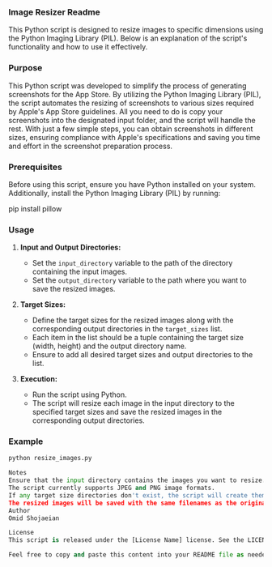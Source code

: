 ### Image Resizer Readme

This Python script is designed to resize images to specific dimensions using the Python Imaging Library (PIL). Below is an explanation of the script's functionality and how to use it effectively.

### Purpose
This Python script was developed to simplify the process of generating screenshots for the App Store. By utilizing the Python Imaging Library (PIL), the script automates the resizing of screenshots to various sizes required by Apple's App Store guidelines. All you need to do is copy your screenshots into the designated input folder, and the script will handle the rest. With just a few simple steps, you can obtain screenshots in different sizes, ensuring compliance with Apple's specifications and saving you time and effort in the screenshot preparation process.

### Prerequisites

Before using this script, ensure you have Python installed on your system. Additionally, install the Python Imaging Library (PIL) by running:

pip install pillow


### Usage

1. **Input and Output Directories:**
   - Set the `input_directory` variable to the path of the directory containing the input images.
   - Set the `output_directory` variable to the path where you want to save the resized images.

2. **Target Sizes:**
   - Define the target sizes for the resized images along with the corresponding output directories in the `target_sizes` list.
   - Each item in the list should be a tuple containing the target size (width, height) and the output directory name.
   - Ensure to add all desired target sizes and output directories to the list.

3. **Execution:**
   - Run the script using Python.
   - The script will resize each image in the input directory to the specified target sizes and save the resized images in the corresponding output directories.

### Example

```python
python resize_images.py

Notes
Ensure that the input directory contains the images you want to resize.
The script currently supports JPEG and PNG image formats.
If any target size directories don't exist, the script will create them automatically.
The resized images will be saved with the same filenames as the original images in their respective output directories.
Author
Omid Shojaeian

License
This script is released under the [License Name] license. See the LICENSE file for details.

Feel free to copy and paste this content into your README file as needed. Let me know if you need further assistance!
